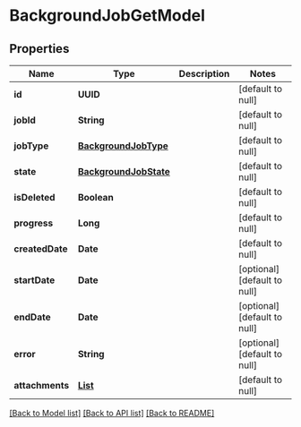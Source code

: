 # BackgroundJobGetModel
## Properties

| Name | Type | Description | Notes |
|------------ | ------------- | ------------- | -------------|
| **id** | **UUID** |  | [default to null] |
| **jobId** | **String** |  | [default to null] |
| **jobType** | [**BackgroundJobType**](BackgroundJobType.md) |  | [default to null] |
| **state** | [**BackgroundJobState**](BackgroundJobState.md) |  | [default to null] |
| **isDeleted** | **Boolean** |  | [default to null] |
| **progress** | **Long** |  | [default to null] |
| **createdDate** | **Date** |  | [default to null] |
| **startDate** | **Date** |  | [optional] [default to null] |
| **endDate** | **Date** |  | [optional] [default to null] |
| **error** | **String** |  | [optional] [default to null] |
| **attachments** | [**List**](BackgroundJobAttachmentModel.md) |  | [default to null] |

[[Back to Model list]](../README.md#documentation-for-models) [[Back to API list]](../README.md#documentation-for-api-endpoints) [[Back to README]](../README.md)

